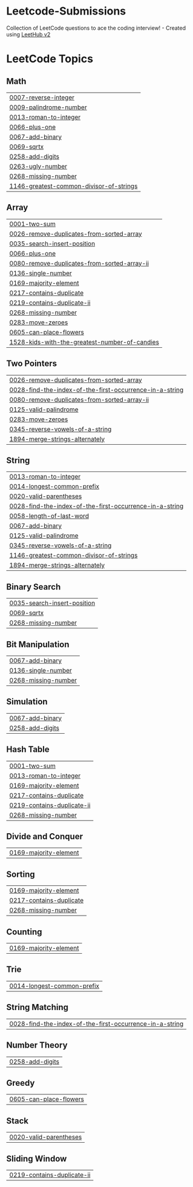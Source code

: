 # Leetcode-Submissions
Collection of LeetCode questions to ace the coding interview! - Created using [LeetHub v2](https://github.com/arunbhardwaj/LeetHub-2.0)

<!---LeetCode Topics Start-->
# LeetCode Topics
## Math
|  |
| ------- |
| [0007-reverse-integer](https://github.com/arrenndajo/Leetcode-Submissions/tree/master/0007-reverse-integer) |
| [0009-palindrome-number](https://github.com/arrenndajo/Leetcode-Submissions/tree/master/0009-palindrome-number) |
| [0013-roman-to-integer](https://github.com/arrenndajo/Leetcode-Submissions/tree/master/0013-roman-to-integer) |
| [0066-plus-one](https://github.com/arrenndajo/Leetcode-Submissions/tree/master/0066-plus-one) |
| [0067-add-binary](https://github.com/arrenndajo/Leetcode-Submissions/tree/master/0067-add-binary) |
| [0069-sqrtx](https://github.com/arrenndajo/Leetcode-Submissions/tree/master/0069-sqrtx) |
| [0258-add-digits](https://github.com/arrenndajo/Leetcode-Submissions/tree/master/0258-add-digits) |
| [0263-ugly-number](https://github.com/arrenndajo/Leetcode-Submissions/tree/master/0263-ugly-number) |
| [0268-missing-number](https://github.com/arrenndajo/Leetcode-Submissions/tree/master/0268-missing-number) |
| [1146-greatest-common-divisor-of-strings](https://github.com/arrenndajo/Leetcode-Submissions/tree/master/1146-greatest-common-divisor-of-strings) |
## Array
|  |
| ------- |
| [0001-two-sum](https://github.com/arrenndajo/Leetcode-Submissions/tree/master/0001-two-sum) |
| [0026-remove-duplicates-from-sorted-array](https://github.com/arrenndajo/Leetcode-Submissions/tree/master/0026-remove-duplicates-from-sorted-array) |
| [0035-search-insert-position](https://github.com/arrenndajo/Leetcode-Submissions/tree/master/0035-search-insert-position) |
| [0066-plus-one](https://github.com/arrenndajo/Leetcode-Submissions/tree/master/0066-plus-one) |
| [0080-remove-duplicates-from-sorted-array-ii](https://github.com/arrenndajo/Leetcode-Submissions/tree/master/0080-remove-duplicates-from-sorted-array-ii) |
| [0136-single-number](https://github.com/arrenndajo/Leetcode-Submissions/tree/master/0136-single-number) |
| [0169-majority-element](https://github.com/arrenndajo/Leetcode-Submissions/tree/master/0169-majority-element) |
| [0217-contains-duplicate](https://github.com/arrenndajo/Leetcode-Submissions/tree/master/0217-contains-duplicate) |
| [0219-contains-duplicate-ii](https://github.com/arrenndajo/Leetcode-Submissions/tree/master/0219-contains-duplicate-ii) |
| [0268-missing-number](https://github.com/arrenndajo/Leetcode-Submissions/tree/master/0268-missing-number) |
| [0283-move-zeroes](https://github.com/arrenndajo/Leetcode-Submissions/tree/master/0283-move-zeroes) |
| [0605-can-place-flowers](https://github.com/arrenndajo/Leetcode-Submissions/tree/master/0605-can-place-flowers) |
| [1528-kids-with-the-greatest-number-of-candies](https://github.com/arrenndajo/Leetcode-Submissions/tree/master/1528-kids-with-the-greatest-number-of-candies) |
## Two Pointers
|  |
| ------- |
| [0026-remove-duplicates-from-sorted-array](https://github.com/arrenndajo/Leetcode-Submissions/tree/master/0026-remove-duplicates-from-sorted-array) |
| [0028-find-the-index-of-the-first-occurrence-in-a-string](https://github.com/arrenndajo/Leetcode-Submissions/tree/master/0028-find-the-index-of-the-first-occurrence-in-a-string) |
| [0080-remove-duplicates-from-sorted-array-ii](https://github.com/arrenndajo/Leetcode-Submissions/tree/master/0080-remove-duplicates-from-sorted-array-ii) |
| [0125-valid-palindrome](https://github.com/arrenndajo/Leetcode-Submissions/tree/master/0125-valid-palindrome) |
| [0283-move-zeroes](https://github.com/arrenndajo/Leetcode-Submissions/tree/master/0283-move-zeroes) |
| [0345-reverse-vowels-of-a-string](https://github.com/arrenndajo/Leetcode-Submissions/tree/master/0345-reverse-vowels-of-a-string) |
| [1894-merge-strings-alternately](https://github.com/arrenndajo/Leetcode-Submissions/tree/master/1894-merge-strings-alternately) |
## String
|  |
| ------- |
| [0013-roman-to-integer](https://github.com/arrenndajo/Leetcode-Submissions/tree/master/0013-roman-to-integer) |
| [0014-longest-common-prefix](https://github.com/arrenndajo/Leetcode-Submissions/tree/master/0014-longest-common-prefix) |
| [0020-valid-parentheses](https://github.com/arrenndajo/Leetcode-Submissions/tree/master/0020-valid-parentheses) |
| [0028-find-the-index-of-the-first-occurrence-in-a-string](https://github.com/arrenndajo/Leetcode-Submissions/tree/master/0028-find-the-index-of-the-first-occurrence-in-a-string) |
| [0058-length-of-last-word](https://github.com/arrenndajo/Leetcode-Submissions/tree/master/0058-length-of-last-word) |
| [0067-add-binary](https://github.com/arrenndajo/Leetcode-Submissions/tree/master/0067-add-binary) |
| [0125-valid-palindrome](https://github.com/arrenndajo/Leetcode-Submissions/tree/master/0125-valid-palindrome) |
| [0345-reverse-vowels-of-a-string](https://github.com/arrenndajo/Leetcode-Submissions/tree/master/0345-reverse-vowels-of-a-string) |
| [1146-greatest-common-divisor-of-strings](https://github.com/arrenndajo/Leetcode-Submissions/tree/master/1146-greatest-common-divisor-of-strings) |
| [1894-merge-strings-alternately](https://github.com/arrenndajo/Leetcode-Submissions/tree/master/1894-merge-strings-alternately) |
## Binary Search
|  |
| ------- |
| [0035-search-insert-position](https://github.com/arrenndajo/Leetcode-Submissions/tree/master/0035-search-insert-position) |
| [0069-sqrtx](https://github.com/arrenndajo/Leetcode-Submissions/tree/master/0069-sqrtx) |
| [0268-missing-number](https://github.com/arrenndajo/Leetcode-Submissions/tree/master/0268-missing-number) |
## Bit Manipulation
|  |
| ------- |
| [0067-add-binary](https://github.com/arrenndajo/Leetcode-Submissions/tree/master/0067-add-binary) |
| [0136-single-number](https://github.com/arrenndajo/Leetcode-Submissions/tree/master/0136-single-number) |
| [0268-missing-number](https://github.com/arrenndajo/Leetcode-Submissions/tree/master/0268-missing-number) |
## Simulation
|  |
| ------- |
| [0067-add-binary](https://github.com/arrenndajo/Leetcode-Submissions/tree/master/0067-add-binary) |
| [0258-add-digits](https://github.com/arrenndajo/Leetcode-Submissions/tree/master/0258-add-digits) |
## Hash Table
|  |
| ------- |
| [0001-two-sum](https://github.com/arrenndajo/Leetcode-Submissions/tree/master/0001-two-sum) |
| [0013-roman-to-integer](https://github.com/arrenndajo/Leetcode-Submissions/tree/master/0013-roman-to-integer) |
| [0169-majority-element](https://github.com/arrenndajo/Leetcode-Submissions/tree/master/0169-majority-element) |
| [0217-contains-duplicate](https://github.com/arrenndajo/Leetcode-Submissions/tree/master/0217-contains-duplicate) |
| [0219-contains-duplicate-ii](https://github.com/arrenndajo/Leetcode-Submissions/tree/master/0219-contains-duplicate-ii) |
| [0268-missing-number](https://github.com/arrenndajo/Leetcode-Submissions/tree/master/0268-missing-number) |
## Divide and Conquer
|  |
| ------- |
| [0169-majority-element](https://github.com/arrenndajo/Leetcode-Submissions/tree/master/0169-majority-element) |
## Sorting
|  |
| ------- |
| [0169-majority-element](https://github.com/arrenndajo/Leetcode-Submissions/tree/master/0169-majority-element) |
| [0217-contains-duplicate](https://github.com/arrenndajo/Leetcode-Submissions/tree/master/0217-contains-duplicate) |
| [0268-missing-number](https://github.com/arrenndajo/Leetcode-Submissions/tree/master/0268-missing-number) |
## Counting
|  |
| ------- |
| [0169-majority-element](https://github.com/arrenndajo/Leetcode-Submissions/tree/master/0169-majority-element) |
## Trie
|  |
| ------- |
| [0014-longest-common-prefix](https://github.com/arrenndajo/Leetcode-Submissions/tree/master/0014-longest-common-prefix) |
## String Matching
|  |
| ------- |
| [0028-find-the-index-of-the-first-occurrence-in-a-string](https://github.com/arrenndajo/Leetcode-Submissions/tree/master/0028-find-the-index-of-the-first-occurrence-in-a-string) |
## Number Theory
|  |
| ------- |
| [0258-add-digits](https://github.com/arrenndajo/Leetcode-Submissions/tree/master/0258-add-digits) |
## Greedy
|  |
| ------- |
| [0605-can-place-flowers](https://github.com/arrenndajo/Leetcode-Submissions/tree/master/0605-can-place-flowers) |
## Stack
|  |
| ------- |
| [0020-valid-parentheses](https://github.com/arrenndajo/Leetcode-Submissions/tree/master/0020-valid-parentheses) |
## Sliding Window
|  |
| ------- |
| [0219-contains-duplicate-ii](https://github.com/arrenndajo/Leetcode-Submissions/tree/master/0219-contains-duplicate-ii) |
<!---LeetCode Topics End-->